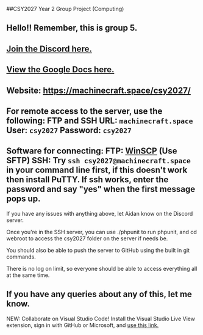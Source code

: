 ##CSY2027 Year 2 Group Project (Computing)

Hello!! Remember, this is group 5. 
---
[Join the Discord here.](https://discord.gg/UDRjzbZ)
---
[View the Google Docs here.](https://drive.google.com/drive/folders/1uIkpx8nissu3D8i9udBwD117N0xaaeN8?usp=sharing)
---
Website: https://machinecraft.space/csy2027/
---
For remote access to the server, use the following:
FTP and SSH URL: `machinecraft.space` User: `csy2027` Password: `csy2027`
---
Software for connecting:
FTP: [WinSCP](https://winscp.net/eng/index.php) (Use SFTP)
SSH: Try `ssh csy2027@machinecraft.space` in your command line first, if this doesn't work then install PuTTY. If ssh works, enter the password and say "yes" when the first message pops up.
---
If you have any issues with anything above, let Aidan know on the Discord server.

Once you're in the SSH server, you can use ./phpunit to run phpunit, and cd webroot to access the csy2027 folder on the server if needs be.

You should also be able to push the server to GitHub using the built in git commands.

There is no log on limit, so everyone should be able to access everything all at the same time.

If you have any queries about any of this, let me know.
---
NEW: Collaborate on Visual Studio Code! Install the Visual Studio Live View extension, sign in with GitHub or Microsoft, and [use this link.](https://prod.liveshare.vsengsaas.visualstudio.com/join?E865FBCB91420FF00967E5B2A48EECE3C5DE)

